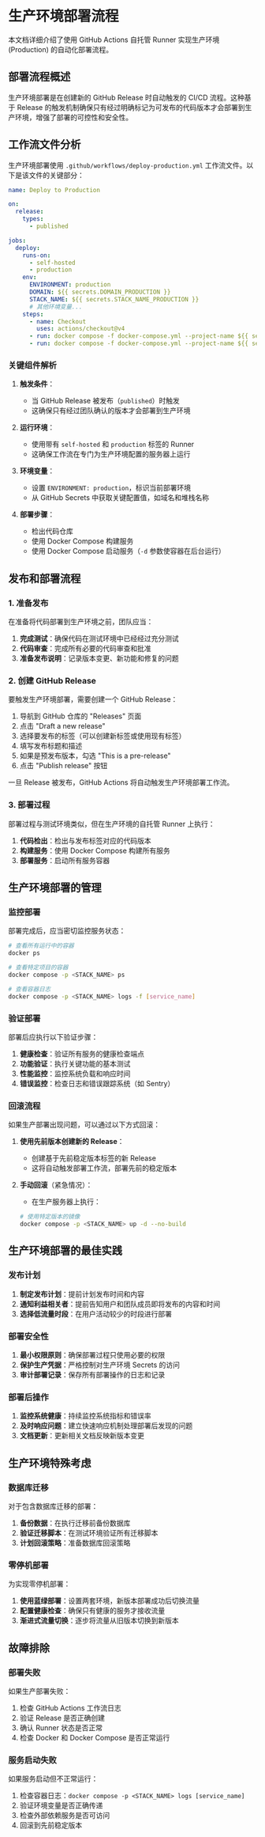 # 生产环境部署流程

本文档详细介绍了使用 GitHub Actions 自托管 Runner 实现生产环境 (Production) 的自动化部署流程。

## 部署流程概述

生产环境部署是在创建新的 GitHub Release 时自动触发的 CI/CD 流程。这种基于 Release 的触发机制确保只有经过明确标记为可发布的代码版本才会部署到生产环境，增强了部署的可控性和安全性。

## 工作流文件分析

生产环境部署使用 `.github/workflows/deploy-production.yml` 工作流文件。以下是该文件的关键部分：

```yaml
name: Deploy to Production

on:
  release:
    types:
      - published

jobs:
  deploy:
    runs-on:
      - self-hosted
      - production
    env:
      ENVIRONMENT: production
      DOMAIN: ${{ secrets.DOMAIN_PRODUCTION }}
      STACK_NAME: ${{ secrets.STACK_NAME_PRODUCTION }}
      # 其他环境变量...
    steps:
      - name: Checkout
        uses: actions/checkout@v4
      - run: docker compose -f docker-compose.yml --project-name ${{ secrets.STACK_NAME_PRODUCTION }} build
      - run: docker compose -f docker-compose.yml --project-name ${{ secrets.STACK_NAME_PRODUCTION }} up -d
```

### 关键组件解析

1. **触发条件**：
   - 当 GitHub Release 被发布（`published`）时触发
   - 这确保只有经过团队确认的版本才会部署到生产环境

2. **运行环境**：
   - 使用带有 `self-hosted` 和 `production` 标签的 Runner
   - 这确保工作流在专门为生产环境配置的服务器上运行

3. **环境变量**：
   - 设置 `ENVIRONMENT: production`，标识当前部署环境
   - 从 GitHub Secrets 中获取关键配置值，如域名和堆栈名称

4. **部署步骤**：
   - 检出代码仓库
   - 使用 Docker Compose 构建服务
   - 使用 Docker Compose 启动服务（`-d` 参数使容器在后台运行）

## 发布和部署流程

### 1. 准备发布

在准备将代码部署到生产环境之前，团队应当：

1. **完成测试**：确保代码在测试环境中已经经过充分测试
2. **代码审查**：完成所有必要的代码审查和批准
3. **准备发布说明**：记录版本变更、新功能和修复的问题

### 2. 创建 GitHub Release

要触发生产环境部署，需要创建一个 GitHub Release：

1. 导航到 GitHub 仓库的 "Releases" 页面
2. 点击 "Draft a new release"
3. 选择要发布的标签（可以创建新标签或使用现有标签）
4. 填写发布标题和描述
5. 如果是预发布版本，勾选 "This is a pre-release"
6. 点击 "Publish release" 按钮

一旦 Release 被发布，GitHub Actions 将自动触发生产环境部署工作流。

### 3. 部署过程

部署过程与测试环境类似，但在生产环境的自托管 Runner 上执行：

1. **代码检出**：检出与发布标签对应的代码版本
2. **构建服务**：使用 Docker Compose 构建所有服务
3. **部署服务**：启动所有服务容器

## 生产环境部署的管理

### 监控部署

部署完成后，应当密切监控服务状态：

```bash
# 查看所有运行中的容器
docker ps

# 查看特定项目的容器
docker compose -p <STACK_NAME> ps

# 查看容器日志
docker compose -p <STACK_NAME> logs -f [service_name]
```

### 验证部署

部署后应执行以下验证步骤：

1. **健康检查**：验证所有服务的健康检查端点
2. **功能验证**：执行关键功能的基本测试
3. **性能监控**：监控系统负载和响应时间
4. **错误监控**：检查日志和错误跟踪系统（如 Sentry）

### 回滚流程

如果生产部署出现问题，可以通过以下方式回滚：

1. **使用先前版本创建新的 Release**：
   - 创建基于先前稳定版本标签的新 Release
   - 这将自动触发部署工作流，部署先前的稳定版本

2. **手动回滚**（紧急情况）：
   - 在生产服务器上执行：
   ```bash
   # 使用特定版本的镜像
   docker compose -p <STACK_NAME> up -d --no-build
   ```

## 生产环境部署的最佳实践

### 发布计划

1. **制定发布计划**：提前计划发布时间和内容
2. **通知利益相关者**：提前告知用户和团队成员即将发布的内容和时间
3. **选择低流量时段**：在用户活动较少的时段进行部署

### 部署安全性

1. **最小权限原则**：确保部署过程只使用必要的权限
2. **保护生产凭据**：严格控制对生产环境 Secrets 的访问
3. **审计部署记录**：保存所有部署操作的日志和记录

### 部署后操作

1. **监控系统健康**：持续监控系统指标和错误率
2. **及时响应问题**：建立快速响应机制处理部署后发现的问题
3. **文档更新**：更新相关文档反映新版本变更

## 生产环境特殊考虑

### 数据库迁移

对于包含数据库迁移的部署：

1. **备份数据**：在执行迁移前备份数据库
2. **验证迁移脚本**：在测试环境验证所有迁移脚本
3. **计划回滚策略**：准备数据库回滚策略

### 零停机部署

为实现零停机部署：

1. **使用蓝绿部署**：设置两套环境，新版本部署成功后切换流量
2. **配置健康检查**：确保只有健康的服务才接收流量
3. **渐进式流量切换**：逐步将流量从旧版本切换到新版本

## 故障排除

### 部署失败

如果生产部署失败：

1. 检查 GitHub Actions 工作流日志
2. 验证 Release 是否正确创建
3. 确认 Runner 状态是否正常
4. 检查 Docker 和 Docker Compose 是否正常运行

### 服务启动失败

如果服务启动但不正常运行：

1. 检查容器日志：`docker compose -p <STACK_NAME> logs [service_name]`
2. 验证环境变量是否正确传递
3. 检查外部依赖服务是否可访问
4. 回滚到先前稳定版本 